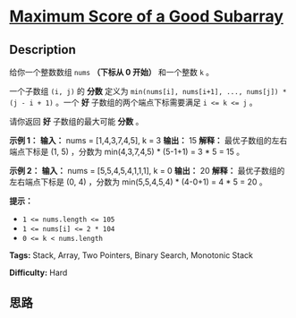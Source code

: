 # [Maximum Score of a Good Subarray][title]

## Description

给你一个整数数组 `nums` **（下标从 0 开始）** 和一个整数 `k` 。

一个子数组 `(i, j)` 的 **分数** 定义为 `min(nums[i], nums[i+1], ..., nums[j]) * (j - i +
1)` 。一个 **好** 子数组的两个端点下标需要满足 `i <= k <= j` 。

请你返回 **好** 子数组的最大可能 **分数** 。

**示例 1：**
            **输入：** nums = [1,4,3,7,4,5], k = 3    **输出：** 15    **解释：** 最优子数组的左右端点下标是 (1, 5) ，分数为 min(4,3,7,4,5) * (5-1+1) = 3 * 5 = 15 。    

**示例 2：**
            **输入：** nums = [5,5,4,5,4,1,1,1], k = 0    **输出：** 20    **解释：** 最优子数组的左右端点下标是 (0, 4) ，分数为 min(5,5,4,5,4) * (4-0+1) = 4 * 5 = 20 。    

**提示：**

  * `1 <= nums.length <= 105`
  * `1 <= nums[i] <= 2 * 104`
  * `0 <= k < nums.length`


**Tags:** Stack, Array, Two Pointers, Binary Search, Monotonic Stack

**Difficulty:** Hard

## 思路

[title]: https://leetcode-cn.com/problems/maximum-score-of-a-good-subarray
